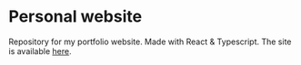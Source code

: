# Personal website
Repository for my portfolio website. Made with React & Typescript.
The site is available [here](https://michaldrabik.software/).